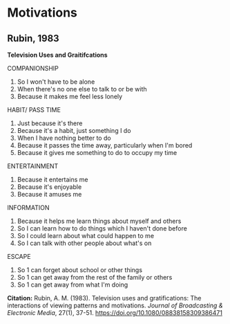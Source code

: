 # Motivations <br />

## Rubin, 1983

**Television Uses and Graitifcations**

COMPANIONSHIP <br />
1. So I won't have to be alone <br />
2. When there's no one else to talk to or be with <br />
3. Because it makes me feel less lonely <br />

HABIT/ PASS TIME <br />
1. Just because it's there <br />
2. Because it's a habit, just something I do <br />
3. When I have nothing better to do <br />
4. Because it passes the time away, particularly when I'm bored <br />
5. Because it gives me something to do to occupy my time <br />

ENTERTAINMENT <br />
1. Because it entertains me  <br />
2. Because it's enjoyable <br />
3. Because it amuses me <br />

INFORMATION <br />
1. Because it helps me learn things about myself and others <br />
2. So I can learn how to do things which I haven't done before <br />
3. So I could learn about what could happen to me <br />
4. So I can talk with other people about what's on <br />

ESCAPE <br />
1. So 1 can forget about school or other things <br />
2. So 1 can get away from the rest of the family or others <br />
3. So 1 can get away from what I'm doing <br />

**Citation:** Rubin, A. M. (1983). Television uses and gratifications: The interactions of viewing patterns and motivations. _Journal of Broadcasting & Electronic Media_, 27(1), 37-51. https://doi.org/10.1080/08838158309386471
